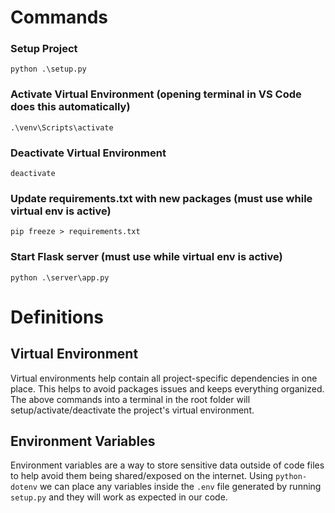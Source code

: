# Commands

### Setup Project
`python .\setup.py`

### Activate Virtual Environment (opening terminal in VS Code does this automatically)
`.\venv\Scripts\activate`

### Deactivate Virtual Environment
`deactivate`

### Update requirements.txt with new packages (must use while virtual env is active)
`pip freeze > requirements.txt`

### Start Flask server (must use while virtual env is active)
`python .\server\app.py`

# Definitions

## Virtual Environment
Virtual environments help contain all project-specific dependencies in one place. This helps to avoid packages issues and keeps everything organized. The above commands into a terminal in the root folder will setup/activate/deactivate the project's virtual environment.

## Environment Variables
Environment variables are a way to store sensitive data outside of code files to help avoid them being shared/exposed on the internet. Using `python-dotenv` we can place any variables inside the `.env` file generated by running `setup.py` and they will work as expected in our code.